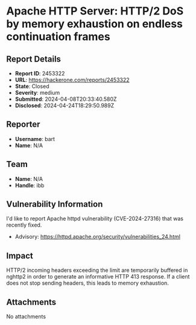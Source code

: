 # Apache HTTP Server: HTTP/2 DoS by memory exhaustion on endless continuation frames

## Report Details
- **Report ID**: 2453322
- **URL**: https://hackerone.com/reports/2453322
- **State**: Closed
- **Severity**: medium
- **Submitted**: 2024-04-08T20:33:40.580Z
- **Disclosed**: 2024-04-24T18:29:50.989Z

## Reporter
- **Username**: bart
- **Name**: N/A

## Team
- **Name**: N/A
- **Handle**: ibb

## Vulnerability Information
I'd like to report Apache httpd vulnerability (CVE-2024-27316) that was recently fixed.
* Advisory: https://httpd.apache.org/security/vulnerabilities_24.html

## Impact

HTTP/2 incoming headers exceeding the limit are temporarily buffered in nghttp2 in order to generate an informative HTTP 413 response. If a client does not stop sending headers, this leads to memory exhaustion.

## Attachments
No attachments
